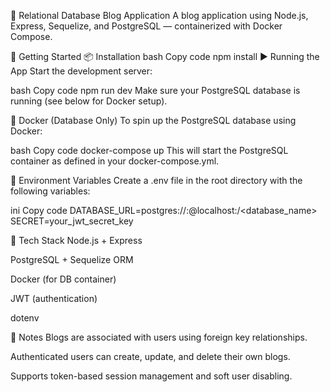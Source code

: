 📝 Relational Database Blog Application
A blog application using Node.js, Express, Sequelize, and PostgreSQL — containerized with Docker Compose.

🚀 Getting Started
📦 Installation
bash
Copy code
npm install
▶️ Running the App
Start the development server:

bash
Copy code
npm run dev
Make sure your PostgreSQL database is running (see below for Docker setup).

🐳 Docker (Database Only)
To spin up the PostgreSQL database using Docker:

bash
Copy code
docker-compose up
This will start the PostgreSQL container as defined in your docker-compose.yml.

🔐 Environment Variables
Create a .env file in the root directory with the following variables:

ini
Copy code
DATABASE_URL=postgres://<user>:<password>@localhost:<port>/<database_name>
SECRET=your_jwt_secret_key

🧱 Tech Stack
Node.js + Express

PostgreSQL + Sequelize ORM

Docker (for DB container)

JWT (authentication)

dotenv

📌 Notes
Blogs are associated with users using foreign key relationships.

Authenticated users can create, update, and delete their own blogs.

Supports token-based session management and soft user disabling.